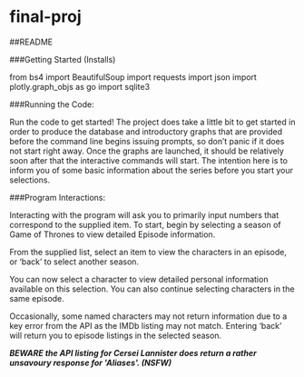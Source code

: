 # final-proj

##README

###Getting Started (Installs)

from bs4 import BeautifulSoup
import requests
import json
import plotly.graph_objs as go
import sqlite3

###Running the Code: 

Run the code to get started! The project does take a little bit to get started in order to produce the database and introductory graphs that are provided before the command line begins issuing prompts, so don’t panic if it does not start right away. Once the graphs are launched, it should be relatively soon after that the interactive commands will start. The intention here is to inform you of some basic information about the series before you start your selections.

###Program Interactions: 

Interacting with the program will ask you to primarily input numbers that correspond to the supplied item. To start, begin by selecting a season of Game of Thrones to view detailed Episode information. 

From the supplied list, select an item to view the characters in an episode, or ‘back’ to select another season. 

You can now select a character to view detailed personal information available on this selection. You can also continue selecting characters in the same episode. 

Occasionally, some named characters may not return information due to a key error from the API as the IMDb listing may not match. Entering ‘back’ will return you to episode listings in the selected season.

***BEWARE the API listing for Cersei Lannister does return a rather unsavoury response for 'Aliases'. (NSFW)***
